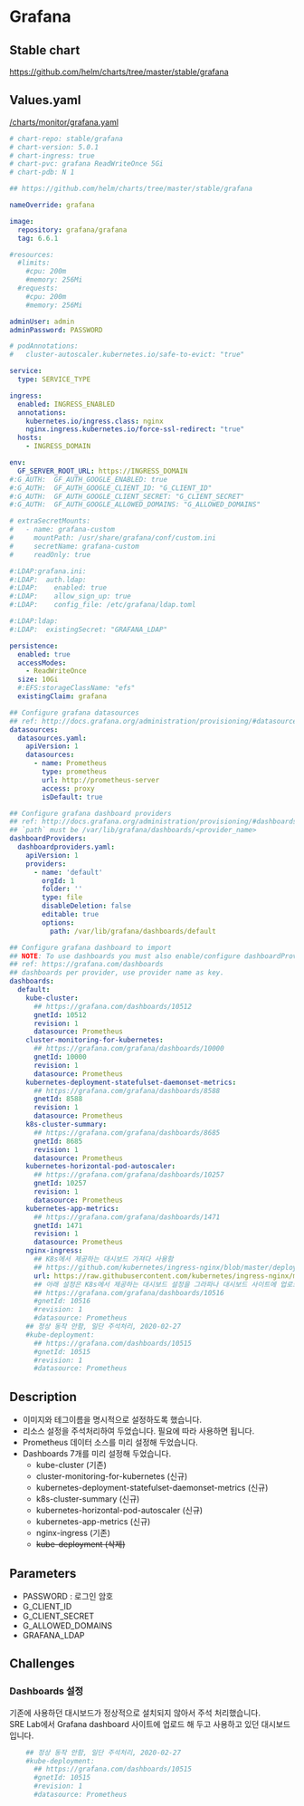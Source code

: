# Grafana
## Stable chart
https://github.com/helm/charts/tree/master/stable/grafana
## Values.yaml
[/charts/monitor/grafana.yaml](../charts/monitor/grafana.yaml)
```yaml
# chart-repo: stable/grafana
# chart-version: 5.0.1
# chart-ingress: true
# chart-pvc: grafana ReadWriteOnce 5Gi
# chart-pdb: N 1

## https://github.com/helm/charts/tree/master/stable/grafana

nameOverride: grafana

image:
  repository: grafana/grafana
  tag: 6.6.1

#resources:
  #limits:
    #cpu: 200m
    #memory: 256Mi
  #requests:
    #cpu: 200m
    #memory: 256Mi

adminUser: admin
adminPassword: PASSWORD

# podAnnotations:
#   cluster-autoscaler.kubernetes.io/safe-to-evict: "true"

service:
  type: SERVICE_TYPE

ingress:
  enabled: INGRESS_ENABLED
  annotations:
    kubernetes.io/ingress.class: nginx
    nginx.ingress.kubernetes.io/force-ssl-redirect: "true"
  hosts:
    - INGRESS_DOMAIN

env:
  GF_SERVER_ROOT_URL: https://INGRESS_DOMAIN
#:G_AUTH:  GF_AUTH_GOOGLE_ENABLED: true
#:G_AUTH:  GF_AUTH_GOOGLE_CLIENT_ID: "G_CLIENT_ID"
#:G_AUTH:  GF_AUTH_GOOGLE_CLIENT_SECRET: "G_CLIENT_SECRET"
#:G_AUTH:  GF_AUTH_GOOGLE_ALLOWED_DOMAINS: "G_ALLOWED_DOMAINS"

# extraSecretMounts:
#   - name: grafana-custom
#     mountPath: /usr/share/grafana/conf/custom.ini
#     secretName: grafana-custom
#     readOnly: true

#:LDAP:grafana.ini:
#:LDAP:  auth.ldap:
#:LDAP:    enabled: true
#:LDAP:    allow_sign_up: true
#:LDAP:    config_file: /etc/grafana/ldap.toml

#:LDAP:ldap:
#:LDAP:  existingSecret: "GRAFANA_LDAP"

persistence:
  enabled: true
  accessModes:
    - ReadWriteOnce
  size: 10Gi
  #:EFS:storageClassName: "efs"
  existingClaim: grafana

## Configure grafana datasources
## ref: http://docs.grafana.org/administration/provisioning/#datasources
datasources:
  datasources.yaml:
    apiVersion: 1
    datasources:
      - name: Prometheus
        type: prometheus
        url: http://prometheus-server
        access: proxy
        isDefault: true

## Configure grafana dashboard providers
## ref: http://docs.grafana.org/administration/provisioning/#dashboards
## `path` must be /var/lib/grafana/dashboards/<provider_name>
dashboardProviders:
  dashboardproviders.yaml:
    apiVersion: 1
    providers:
      - name: 'default'
        orgId: 1
        folder: ''
        type: file
        disableDeletion: false
        editable: true
        options:
          path: /var/lib/grafana/dashboards/default

## Configure grafana dashboard to import
## NOTE: To use dashboards you must also enable/configure dashboardProviders
## ref: https://grafana.com/dashboards
## dashboards per provider, use provider name as key.
dashboards:
  default:
    kube-cluster:
      ## https://grafana.com/dashboards/10512
      gnetId: 10512
      revision: 1
      datasource: Prometheus
    cluster-monitoring-for-kubernetes:
      ## https://grafana.com/grafana/dashboards/10000
      gnetId: 10000
      revision: 1
      datasource: Prometheus
    kubernetes-deployment-statefulset-daemonset-metrics:
      ## https://grafana.com/grafana/dashboards/8588
      gnetId: 8588
      revision: 1
      datasource: Prometheus
    k8s-cluster-summary:
      ## https://grafana.com/grafana/dashboards/8685
      gnetId: 8685
      revision: 1
      datasource: Prometheus
    kubernetes-horizontal-pod-autoscaler:
      ## https://grafana.com/grafana/dashboards/10257
      gnetId: 10257
      revision: 1
      datasource: Prometheus
    kubernetes-app-metrics:
      ## https://grafana.com/grafana/dashboards/1471
      gnetId: 1471
      revision: 1
      datasource: Prometheus
    nginx-ingress:
      ## K8s에서 제공하는 대시보드 가져다 사용함
      ## https://github.com/kubernetes/ingress-nginx/blob/master/deploy/grafana/dashboards/nginx.json
      url: https://raw.githubusercontent.com/kubernetes/ingress-nginx/master/deploy/grafana/dashboards/nginx.json
      ## 아래 설정은 K8s에서 제공하는 대시보드 설정을 그라파나 대시보드 사이트에 업로드 해서 사용하는거 같음
      ## https://grafana.com/grafana/dashboards/10516
      #gnetId: 10516
      #revision: 1
      #datasource: Prometheus
    ## 정상 동작 안함, 일단 주석처리, 2020-02-27
    #kube-deployment:
      ## https://grafana.com/dashboards/10515
      #gnetId: 10515
      #revision: 1
      #datasource: Prometheus
```
## Description
* 이미지와 테그이름을 명시적으로 설정하도록 했습니다.
* 리소스 설정을 주석처리하여 두었습니다. 필요에 따라 사용하면 됩니다.
* Prometheus 데이터 소스를 미리 설정해 두었습니다.
* Dashboards 7개를 미리 설정해 두었습니다.
  * kube-cluster (기존)
  * cluster-monitoring-for-kubernetes (신규)
  * kubernetes-deployment-statefulset-daemonset-metrics (신규)
  * k8s-cluster-summary (신규)
  * kubernetes-horizontal-pod-autoscaler (신규)
  * kubernetes-app-metrics (신규)
  * nginx-ingress (기존)
  * ~~kube-deployment (삭제)~~
## Parameters
* PASSWORD : 로그인 암호
* G_CLIENT_ID
* G_CLIENT_SECRET
* G_ALLOWED_DOMAINS
* GRAFANA_LDAP
## Challenges
### Dashboards 설정
기존에 사용하던 대시보드가 정상적으로 설치되지 않아서 주석 처리했습니다.  
SRE Lab에서 Grafana dashboard 사이트에 업로드 해 두고 사용하고 있던 대시보드 입니다.  
```yaml
    ## 정상 동작 안함, 일단 주석처리, 2020-02-27
    #kube-deployment:
      ## https://grafana.com/dashboards/10515
      #gnetId: 10515
      #revision: 1
      #datasource: Prometheus
```
